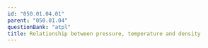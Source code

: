 ```yaml
---
id: "050.01.04.01"
parent: "050.01.04"
questionBank: "atpl"
title: Relationship between pressure, temperature and density
---
```

